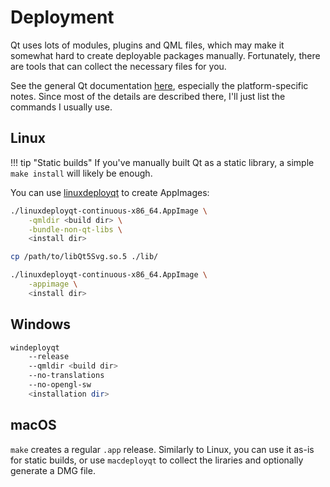 # Deployment

Qt uses lots of modules, plugins and QML files, which may make it somewhat hard to create deployable packages manually. Fortunately, there are tools that can collect the necessary files for you.

See the general Qt documentation [here](https://doc.qt.io/qt-5/deployment.html), especially the platform-specific notes. Since most of the details are described there, I'll just list the commands I usually use.

## Linux

!!! tip "Static builds"
    If you've manually built Qt as a static library, a simple `make install` will likely be enough.

You can use [linuxdeployqt](https://github.com/probonopd/linuxdeployqt) to create AppImages:

```sh
./linuxdeployqt-continuous-x86_64.AppImage \
    -qmldir <build dir> \
    -bundle-non-qt-libs \
    <install dir>

cp /path/to/libQt5Svg.so.5 ./lib/

./linuxdeployqt-continuous-x86_64.AppImage \
    -appimage \
    <install dir>
```

## Windows

```sh
windeployqt
    --release
    --qmldir <build dir>
    --no-translations
    --no-opengl-sw
    <installation dir>
```

## macOS

`make` creates a regular `.app` release. Similarly to Linux, you can use it as-is for static builds, or use `macdeployqt` to collect the liraries and optionally generate a DMG file.
